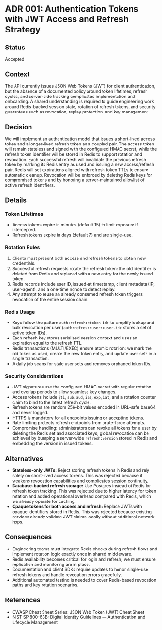 # ADR 001: Authentication Tokens with JWT Access and Refresh Strategy

## Status
Accepted

## Context
The API currently issues JSON Web Tokens (JWT) for client authentication, but the absence of a documented policy around token lifetimes, refresh cycles, and server-side tracking complicates implementation and onboarding. A shared understanding is required to guide engineering work around Redis-backed session state, rotation of refresh tokens, and security guarantees such as revocation, replay protection, and key management.

## Decision
We will implement an authentication model that issues a short-lived access token and a longer-lived refresh token as a coupled pair. The access token will remain stateless and signed with the configured HMAC secret, while the refresh token identifier will be stored in Redis to support rotation and revocation. Each successful refresh will invalidate the previous refresh token by marking its Redis entry as used and issuing a new access/refresh pair. Redis will set expirations aligned with refresh token TTLs to ensure automatic cleanup. Revocation will be enforced by deleting Redis keys for compromised tokens and by honoring a server-maintained allowlist of active refresh identifiers.

## Details
### Token Lifetimes
- Access tokens expire in minutes (default 15) to limit exposure if intercepted.
- Refresh tokens expire in days (default 7) and are single-use.

### Rotation Rules
1. Clients must present both access and refresh tokens to obtain new credentials.
2. Successful refresh requests rotate the refresh token: the old identifier is deleted from Redis and replaced with a new entry for the newly issued token.
3. Redis records include user ID, issued-at timestamp, client metadata (IP, user-agent), and a one-time nonce to detect replay.
4. Any attempt to reuse an already consumed refresh token triggers revocation of the entire session chain.

### Redis Usage
- Keys follow the pattern `auth:refresh:<token-id>` to simplify lookup and bulk revocation per user (`auth:refresh:user:<user-id>` stores a set of active token IDs).
- Each refresh key stores serialized session context and uses an expiration equal to the refresh TTL.
- Redis transactions (MULTI/EXEC) ensure atomic rotation: we mark the old token as used, create the new token entry, and update user sets in a single transaction.
- A daily job scans for stale user sets and removes orphaned token IDs.

### Security Considerations
- JWT signatures use the configured HMAC secret with regular rotation and overlap periods to allow seamless key changes.
- Access tokens include `jti`, `sub`, `aud`, `iss`, `exp`, `iat`, and a rotation counter claim to bind to the latest refresh cycle.
- Refresh tokens are random 256-bit values encoded in URL-safe base64 and never logged.
- HTTPS is mandatory for all endpoints issuing or accepting tokens.
- Rate limiting protects refresh endpoints from brute-force attempts.
- Compromise handling: administrators can revoke all tokens for a user by deleting the Redis set and associated keys; global revocation can be achieved by bumping a server-wide `refresh:version` stored in Redis and embedding the version in issued tokens.

## Alternatives
- **Stateless-only JWTs:** Reject storing refresh tokens in Redis and rely solely on short-lived access tokens. This was rejected because it weakens revocation capabilities and complicates session continuity.
- **Database-backed refresh storage:** Use Postgres instead of Redis for refresh token tracking. This was rejected due to higher latency for token rotation and added operational overhead compared with Redis, which we already operate for caching.
- **Opaque tokens for both access and refresh:** Replace JWTs with opaque identifiers stored in Redis. This was rejected because existing services already validate JWT claims locally without additional network hops.

## Consequences
- Engineering teams must integrate Redis checks during refresh flows and implement rotation logic exactly once in shared middleware.
- Redis availability becomes critical for login and refresh; we must ensure replication and monitoring are in place.
- Documentation and client SDKs require updates to honor single-use refresh tokens and handle revocation errors gracefully.
- Additional automated testing is needed to cover Redis-based revocation paths and key rotation scenarios.

## References
- OWASP Cheat Sheet Series: JSON Web Token (JWT) Cheat Sheet
- NIST SP 800-63B: Digital Identity Guidelines — Authentication and Lifecycle Management
